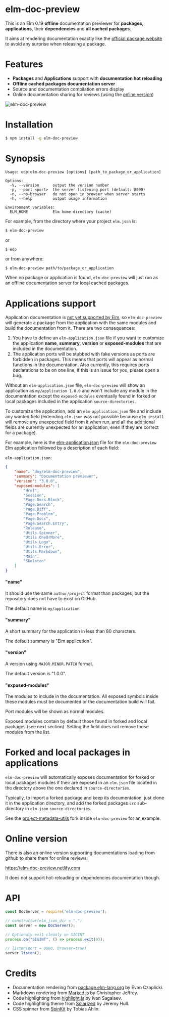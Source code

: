 # elm-doc-preview

This is an Elm 0.19 **offline** documentation previewer for **packages**,
**applications**, their **dependencies** and **all cached packages**.

It aims at rendering documentation exactly like the
[official package website](https://package.elm-lang.org) to avoid
any surprise when releasing a package.

# Features

- **Packages** and **Applications** support with **documentation hot reloading**
- **Offline cached packages documentation server**
- Source and documentation compilation errors display
- Online documentation sharing for reviews (using the
 [online version](#online-version))

![elm-doc-preview](https://github.com/dmy/elm-doc-preview/raw/c2c8c14d/screenshots/elm-doc-preview.png)

# Installation

```sh
$ npm install -g elm-doc-preview
```

# Synopsis

```
Usage: edp|elm-doc-preview [options] [path_to_package_or_application]

Options:
  -V, --version      output the version number
  -p, --port <port>  the server listening port (default: 8000)
  -n, --no-browser   do not open in browser when server starts
  -h, --help         output usage information

Environment variables:
  ELM_HOME           Elm home directory (cache)
```

For example, from the directory where your project `elm.json` is:

```sh
$ elm-doc-preview
```

or

```
$ edp
```

or from anywhere:

```sh
$ elm-doc-preview path/to/package_or_application
```
When no package or application is found, `elm-doc-preview` will just run as an
offline documentation server for local cached packages.

# Applications support
Application documentation is
[not yet supported by Elm](https://github.com/elm/compiler/issues/1835#issuecomment-440080525),
so `elm-doc-preview` will generate a package from the application with the same
modules and build the documentation from it. There are two consequences:
1. You have to define an `elm-application.json` file if you want to customize
the application **name**, **summary**, **version** or **exposed-modules** that
are included in the documentation.
2. The application ports will be stubbed with fake versions as ports are
forbidden in packages. This means that ports will appear as normal functions in
the documentation. Also currently, this requires ports declarations to be on
one line, if this is an issue for you, please open a bug.

Without an `elm-application.json` file, `elm-doc-preview` will show an
application as `my/application 1.0.0` and won't include any module in the
documentation except the `exposed-modules` eventually found in forked or
local packages included in the application `source-directories`.

To customize the application, add an `elm-application.json` file and include
any wanted field (extending `elm.json` was not possible because `elm install`
will remove any unexpected field from it when run, and all the additional
fields are currently unexpected for an application, even if they are correct
for a package).

For example, here is the
[elm-application.json](https://github.com/dmy/elm-doc-preview/blob/master/elm-application.json)
file for the `elm-doc-preview` Elm application followed by a description of
each field:

`elm-application.json`:
```elm-application.json
{
    "name": "dmy/elm-doc-preview",
    "summary": "Documentation previewer",
    "version": "3.0.0",
    "exposed-modules": [
        "Href",
        "Session",
        "Page.Docs.Block",
        "Page.Search",
        "Page.Diff",
        "Page.Problem",
        "Page.Docs",
        "Page.Search.Entry",
        "Release",
        "Utils.Spinner",
        "Utils.OneOrMore",
        "Utils.Logo",
        "Utils.Error",
        "Utils.Markdown",
        "Main",
        "Skeleton"
    ]
}
```
#### **"name"**
It should use the same `author/project` format than packages, but the
repository does not have to exist on GitHub.

The default name is `my/application`.

#### **"summary"**
A short summary for the application in less than 80 characters.

The default summary is "Elm application".

#### **"version"**
A version using `MAJOR.MINOR.PATCH` format.

The default version is "1.0.0".

#### **"exposed-modules"**
The modules to include in the documentation.
All exposed symbols inside these modules must be documented or the
documentation build will fail.

Port modules will be shown as normal modules.

Exposed modules contain by default those found in forked and local
packages (see next section). Setting the field does not remove those
modules from the list.

# Forked and local packages in applications
`elm-doc-preview` will automatically exposes documentation for forked or local
packages modules if their are exposed in an `elm.json` file located in the
directory above the one declared in `source-directories`.

Typically, to import a forked package and keep its documentation, just clone it
in the application directory, and add the forked packages `src` sub-directory
in `elm.json` `source-directories`.

See the
[project-metadata-utils](https://github.com/dmy/elm-doc-preview/tree/master/project-metadata-utils)
fork inside `elm-doc-preview` for an example.


# Online version

There is also an online version supporting documentations loading from github
to share them for online reviews:

https://elm-doc-preview.netlify.com

It does not support hot-reloading or dependencies documentation though.

# API
```javascript
const DocServer = require('elm-doc-preview');

// constructor(elm_json_dir = ".")
const server = new DocServer();

// Optionaly exit cleanly on SIGINT
process.on("SIGINT", () => process.exit(0));

// listen(port = 8000, browser=true)
server.listen();
```

# Credits

- Documentation rendering from [package.elm-lang.org](https://github.com/elm/package.elm-lang.org) by Evan Czaplicki.
- Markdown rendering from [Marked.js](https://github.com/markedjs/marked) by Christopher Jeffrey.
- Code highlighting from [highlight.js](https://github.com/highlightjs/highlight.js) by Ivan Sagalaev.
- Code highlighting theme from [Solarized](ethanschoonover.com/solarized) by Jeremy Hull.
- CSS spinner from [SpinKit](https://github.com/tobiasahlin/SpinKit) by Tobias Ahlin.
